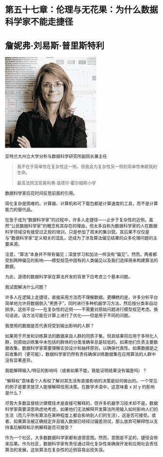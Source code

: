 # 第五十七章：伦理与无花果：为什么数据科学家不能走捷径

# 詹妮弗·刘易斯·普里斯特利

![](img/JENNIFER_PRIESTLEY.png)

亚特兰大州立大学分析与数据科学研究所副院长兼主任

> 我不在乎简单性在复杂性这一侧，但我会为复杂性另一侧的简单性奉献我的生命。
> 
> 最高法院法官奥利弗·温德尔·霍尔姆斯小学

数据科学家应花时间反思前面的引用。

简化复杂是困难的。计算器、计算机和可下载包都是计算速度的工具，而不是计算能力的替代品。

在急于成为“数据科学家”的过程中，许多人走捷径——止步于复杂性的近侧。虽然“公民数据科学家”的概念有其存在的理由，但太多自称为数据科学家的人在数据科学领域没有接受过正规的培训，只是参加了周末的集训营。其后果不仅仅是与“数据科学家”定义相关的混乱，还成为了涉及算法偏见结果的众多伦理问题的主要来源。

注意，“算法”本身并不带有偏见；深度学习和加法一样没有“偏见”。然而，两者都受到两种偏见的影响——模型规范中固有的人类偏见以及我们选择用来构建算法的数据。

为此，道德的数据科学家在算法开发的背景下应考虑三个基本问题。

我试图解决什么问题？

许多人在逻辑上走捷径，直接采用方法而不理解数据。更糟糕的是，许多分析平台简单地允许将数据倒入“黑匣子”，同时进行多种机器学习方法，然后按分类率自动排序。这些平台——在复杂性的近侧——不需要对原始问题进行模型规范考虑。换句话说，该方法可能在计算上进行了优化——但是用于不同的问题。

我使用的数据是否代表将受到输出影响的人群？

如果用于开发和训练算法的数据来自人群的同质子集，但其结果将应用于多样化人群，则原始训练集中未包括的群体的分类准确率总是较低的。如果他们负责主要数据收集，数据科学家需要理解实验设计和抽样原则，以确保代表性。如果数据是之前收集的（更可能），数据科学家仍然有责任确保训练数据集在应用算法的人群中没有显著差异。

我能解释输入/特征的影响吗（或者如果不能，我能证明结果没有偏差吗）？

“解释权”意味着个人有权了解对其生活有直接影响的决策是如何做出的。一个常见的例子是要求放贷人能够解释信用决策。在数学术语中，这意味着 x 对 y 的影响是什么？

尽管大多数监督统计建模技术是直接可解释的，但许多机器学习技术却不是。数据科学家需要深思熟虑地考虑，如果他们无法解释开发算法所用输入如何影响人们的生活（而几乎所有算法在某种程度上都会影响到人们的生活），这是否可接受。或者，如果算法被正确规定并且输入数据已经经过偏差测试，那么放弃可解释性以支持事后解释和示例解释是否可接受？

作为一个社区，大多数数据科学家都有道德意图。然而，意图是不足的，捷径会带来后果。作为社区，数据科学家有责任通过简化复杂性来确保开发和应用社会责任算法的发展，这些算法在复杂性的近侧容易出现失误。
